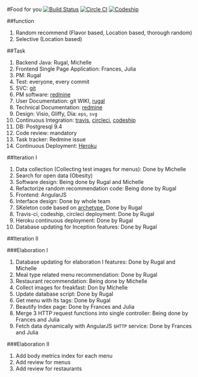 #Food for you
[![Build Status](https://travis-ci.org/food-for-you/webservice.svg?branch=master)](https://travis-ci.org/food-for-you/webservice)   [![Circle CI](https://circleci.com/gh/food-for-you/webservice.svg?style=svg)](https://circleci.com/gh/food-for-you/webservice)    [![Codeship](https://codeship.com/projects/09d35e50-55ef-0133-b5ff-0ebfbd542ed0/status?branch=master)](https://codeship.com/projects/109179)  

##function
1. Random recommend (Flavor based, Location based, thorough random)
2. Selective (Location based)


##Task
1. Backend Java: Rugal, Michelle
2. Frontend Single Page Application: Frances, Julia
3. PM: Rugal
4. Test: everyone, every commit
5. SVC: [git](github.com)
6. PM software: [redmine](https://redmine.cs.uwindsor.ca)
7. User Documentation: git WIKI, [rugal](rugal.ga)
8. Technical Documentation: [redmine](https://redmine.cs.uwindsor.ca)
8. Design: Visio, Gliffy, Dia: `eps`, `svg`
8. Continuous Integration: [travis](https://travis-ci.org/), [circleci](https://circleci.com/), [codeship](https://codeship.com)
9. DB: Postgresql 9.4
10. Code review: mandatory
11. Task tracker: Redmine issue
12. Continuous Deployment: [Heroku](https://heroku.com)


##Iteration I
1. Data collection (Collecting test images for menus): Done by Michelle
2. Search for open data (Obesity)
3. Software design: Being done by Rugal and Michelle
3. Refactorize random recommendation code: Being done by Rugal
4. Frontend: AngularJS
6. Interface design: Done by whole team
7. SKeleton code based on [archetype](http://search.maven.org/#artifactdetails%7Cml.rugal.archetype%7Cspringmvc-spring-hibernate%7C0.6%7Cmaven-archetype), Done by Rugal
8. Travis-ci, codeship, circleci deployment: Done by Rugal
9. Heroku continuous deployment: Done by Rugal
10. Database updating for Inception features: Done by Rugal


##Iteration II

###Elaboration I
1. Database updating for elaboration I features: Done by Rugal and Michelle
2. Meal type related menu recommendation: Done by Rugal
3. Restaurant recommendation: Being done by Michelle
4. Collect images for freakfast: Don by Michelle
5. Update database script: Done by Rugal
6. Get menu with its tags: Done by Rugal
7. Beautify Index page: Done by Frances and Julia
8. Merge 3 HTTP request functions into single controller: Being done by Frances and Julia
9. Fetch data dynamically with AngularJS `$HTTP` service: Done by Frances and Julia


###Elaboration II
1. Add body metrics index for each menu
2. Add review for menus
3. Add review for restaurants
